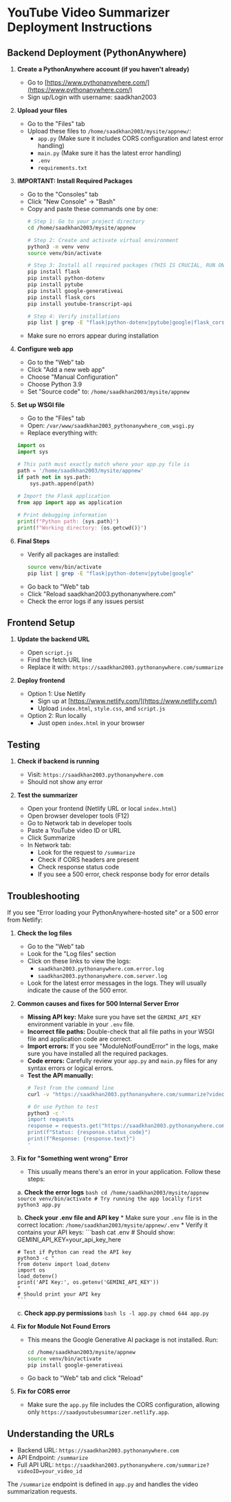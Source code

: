 # YouTube Video Summarizer Deployment Instructions

## Backend Deployment (PythonAnywhere)

1.  **Create a PythonAnywhere account (if you haven't already)**
    *   Go to [https://www.pythonanywhere.com/](https://www.pythonanywhere.com/)
    *   Sign up/Login with username: saadkhan2003

2.  **Upload your files**
    *   Go to the "Files" tab
    *   Upload these files to `/home/saadkhan2003/mysite/appnew/`:
        - `app.py` (Make sure it includes CORS configuration and latest error handling)
        - `main.py` (Make sure it has the latest error handling)
        - `.env`
        - `requirements.txt`

3.  **IMPORTANT: Install Required Packages**
    *   Go to the "Consoles" tab
    *   Click "New Console" → "Bash"
    *   Copy and paste these commands one by one:
         ```bash
         # Step 1: Go to your project directory
         cd /home/saadkhan2003/mysite/appnew

         # Step 2: Create and activate virtual environment
         python3 -m venv venv
         source venv/bin/activate

         # Step 3: Install all required packages (THIS IS CRUCIAL, RUN ONE BY ONE)
         pip install flask
         pip install python-dotenv
         pip install pytube
         pip install google-generativeai
         pip install flask_cors
         pip install youtube-transcript-api

         # Step 4: Verify installations
         pip list | grep -E "flask|python-dotenv|pytube|google|flask_cors|youtube-transcript-api"
         ```
    *   Make sure no errors appear during installation

4.  **Configure web app**
    *   Go to the "Web" tab
    *   Click "Add a new web app"
    *   Choose "Manual Configuration"
    *   Choose Python 3.9
    *   Set "Source code" to: `/home/saadkhan2003/mysite/appnew`

5.  **Set up WSGI file**
    *   Go to the "Files" tab
    *   Open: `/var/www/saadkhan2003_pythonanywhere_com_wsgi.py`
    *   Replace everything with:
    ```python
    import os
    import sys

    # This path must exactly match where your app.py file is
    path = '/home/saadkhan2003/mysite/appnew'
    if path not in sys.path:
        sys.path.append(path)
        
    # Import the Flask application
    from app import app as application

    # Print debugging information
    print(f"Python path: {sys.path}")
    print(f"Working directory: {os.getcwd()}")
    ```

6.  **Final Steps**
    *   Verify all packages are installed:
        ```bash
        source venv/bin/activate
        pip list | grep -E "flask|python-dotenv|pytube|google"
        ```
    *   Go back to "Web" tab
    *   Click "Reload saadkhan2003.pythonanywhere.com"
    *   Check the error logs if any issues persist

## Frontend Setup

1.  **Update the backend URL**
    *   Open `script.js`
    *   Find the fetch URL line
    *   Replace it with: `https://saadkhan2003.pythonanywhere.com/summarize`

2.  **Deploy frontend**
    *   Option 1: Use Netlify
        - Sign up at [https://www.netlify.com/](https://www.netlify.com/)
        - Upload `index.html`, `style.css`, and `script.js`
    *   Option 2: Run locally
        - Just open `index.html` in your browser

## Testing

1.  **Check if backend is running**
    *   Visit: `https://saadkhan2003.pythonanywhere.com`
    *   Should not show any error

2.  **Test the summarizer**
    *   Open your frontend (Netlify URL or local `index.html`)
    *   Open browser developer tools (F12)
    *   Go to Network tab in developer tools
    *   Paste a YouTube video ID or URL
    *   Click Summarize
    *   In Network tab:
        - Look for the request to `/summarize`
        - Check if CORS headers are present
        - Check response status code
        - If you see a 500 error, check response body for error details

## Troubleshooting

If you see "Error loading your PythonAnywhere-hosted site" or a 500 error from Netlify:

1.  **Check the log files**
    *   Go to the "Web" tab
    *   Look for the "Log files" section
    *   Click on these links to view the logs:
        - `saadkhan2003.pythonanywhere.com.error.log`
        - `saadkhan2003.pythonanywhere.com.server.log`
    *   Look for the latest error messages in the logs. They will usually indicate the cause of the 500 error.

2.  **Common causes and fixes for 500 Internal Server Error**
    *   **Missing API key:** Make sure you have set the `GEMINI_API_KEY` environment variable in your `.env` file.
    *   **Incorrect file paths:** Double-check that all file paths in your WSGI file and application code are correct.
    *   **Import errors:** If you see "ModuleNotFoundError" in the logs, make sure you have installed all the required packages.
    *   **Code errors:** Carefully review your `app.py` and `main.py` files for any syntax errors or logical errors.
    *   **Test the API manually:**
        ```bash
        # Test from the command line
        curl -v "https://saadkhan2003.pythonanywhere.com/summarize?videoID=EgMcfcrOS0c"
        
        # Or use Python to test
        python3 -c '
        import requests
        response = requests.get("https://saadkhan2003.pythonanywhere.com/summarize?videoID=EgMcfcrOS0c")
        print(f"Status: {response.status_code}")
        print(f"Response: {response.text}")
        '
        ```

3.  **Fix for "Something went wrong" Error**
    *   This usually means there's an error in your application. Follow these steps:
    
    a. **Check the error logs**
        ```bash
        cd /home/saadkhan2003/mysite/appnew
        source venv/bin/activate
        # Try running the app locally first
        python3 app.py
        ```
    
    b. **Check your .env file and API key**
        * Make sure your `.env` file is in the correct location: `/home/saadkhan2003/mysite/appnew/.env`
        * Verify it contains your API keys:
        ```bash
        cat .env
        # Should show: GEMINI_API_KEY=your_api_key_here
        
        # Test if Python can read the API key
        python3 -c "
        from dotenv import load_dotenv
        import os
        load_dotenv()
        print('API Key:', os.getenv('GEMINI_API_KEY'))
        "
        # Should print your API key
        ```
    
    c. **Check app.py permissions**
        ```bash
        ls -l app.py
        chmod 644 app.py
        ```

4.  **Fix for Module Not Found Errors**
    *   This means the Google Generative AI package is not installed. Run:
        ```bash
        cd /home/saadkhan2003/mysite/appnew
        source venv/bin/activate
        pip install google-generativeai
        ```
    *   Go back to "Web" tab and click "Reload"

5.  **Fix for CORS error**
    *   Make sure the `app.py` file includes the CORS configuration, allowing only `https://saadyoutubesummarizer.netlify.app`.

## Understanding the URLs

- Backend URL: `https://saadkhan2003.pythonanywhere.com`
- API Endpoint: `/summarize`
- Full API URL: `https://saadkhan2003.pythonanywhere.com/summarize?videoID=your_video_id`

The `/summarize` endpoint is defined in `app.py` and handles the video summarization requests.
